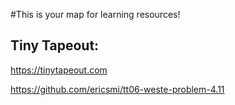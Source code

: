 #This is your map for learning resources!


## Tiny Tapeout:
https://tinytapeout.com

https://github.com/ericsmi/tt06-weste-problem-4.11
